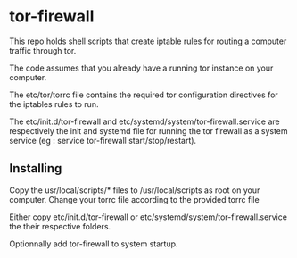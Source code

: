 # tor-firewall

This repo holds shell scripts that create iptable rules for routing a computer traffic through tor.

The code assumes that you already have a running tor instance on your computer.

The etc/tor/torrc file contains the required tor configuration directives for the iptables rules to run.

The etc/init.d/tor-firewall and etc/systemd/system/tor-firewall.service are respectively the init and systemd file for running the tor firewall as a system service (eg : service tor-firewall start/stop/restart).

## Installing

Copy the usr/local/scripts/* files to /usr/local/scripts as root on your computer.
Change your torrc file according to the provided torrc file

Either copy etc/init.d/tor-firewall or etc/systemd/system/tor-firewall.service the their respective folders.

Optionnally add tor-firewall to system startup.
